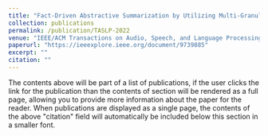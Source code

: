 ```yaml
---
title: "Fact-Driven Abstractive Summarization by Utilizing Multi-Granular Multi-Relational Knowledge"
collection: publications
permalink: /publication/TASLP-2022
venue: "IEEE/ACM Transactions on Audio, Speech, and Language Processing (TASLP)"
paperurl: "https://ieeexplore.ieee.org/document/9739885"
excerpt: ""
citation: ""
---
```



The contents above will be part of a list of publications, if the user clicks the link for the publication than the contents of section will be rendered as a full page, allowing you to provide more information about the paper for the reader. When publications are displayed as a single page, the contents of the above "citation" field will automatically be included below this section in a smaller font.
